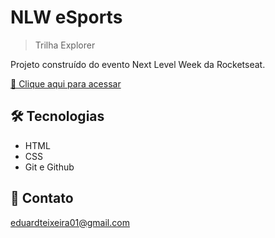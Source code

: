 # NLW eSports

> Trilha Explorer

Projeto construído do evento Next Level Week da Rocketseat.

[🔗 Clique aqui para acessar](https://eduardteixeira.github.io/nlw-esports-explorer/)


## 🛠 Tecnologias

- HTML
- CSS
- Git e Github

## 💛 Contato

eduardteixeira01@gmail.com